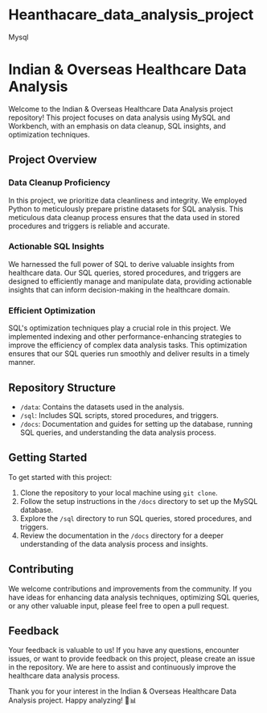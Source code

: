 # Heanthacare_data_analysis_project
Mysql
# Indian & Overseas Healthcare Data Analysis

Welcome to the Indian & Overseas Healthcare Data Analysis project repository! This project focuses on data analysis using MySQL and Workbench, with an emphasis on data cleanup, SQL insights, and optimization techniques.

## Project Overview

### Data Cleanup Proficiency

In this project, we prioritize data cleanliness and integrity. We employed Python to meticulously prepare pristine datasets for SQL analysis. This meticulous data cleanup process ensures that the data used in stored procedures and triggers is reliable and accurate.

### Actionable SQL Insights

We harnessed the full power of SQL to derive valuable insights from healthcare data. Our SQL queries, stored procedures, and triggers are designed to efficiently manage and manipulate data, providing actionable insights that can inform decision-making in the healthcare domain.

### Efficient Optimization

SQL's optimization techniques play a crucial role in this project. We implemented indexing and other performance-enhancing strategies to improve the efficiency of complex data analysis tasks. This optimization ensures that our SQL queries run smoothly and deliver results in a timely manner.

## Repository Structure

- `/data`: Contains the datasets used in the analysis.
- `/sql`: Includes SQL scripts, stored procedures, and triggers.
- `/docs`: Documentation and guides for setting up the database, running SQL queries, and understanding the data analysis process.

## Getting Started

To get started with this project:

1. Clone the repository to your local machine using `git clone`.
2. Follow the setup instructions in the `/docs` directory to set up the MySQL database.
3. Explore the `/sql` directory to run SQL queries, stored procedures, and triggers.
4. Review the documentation in the `/docs` directory for a deeper understanding of the data analysis process and insights.

## Contributing

We welcome contributions and improvements from the community. If you have ideas for enhancing data analysis techniques, optimizing SQL queries, or any other valuable input, please feel free to open a pull request.

## Feedback

Your feedback is valuable to us! If you have any questions, encounter issues, or want to provide feedback on this project, please create an issue in the repository. We are here to assist and continuously improve the healthcare data analysis process.

Thank you for your interest in the Indian & Overseas Healthcare Data Analysis project. Happy analyzing! 🏥📊
